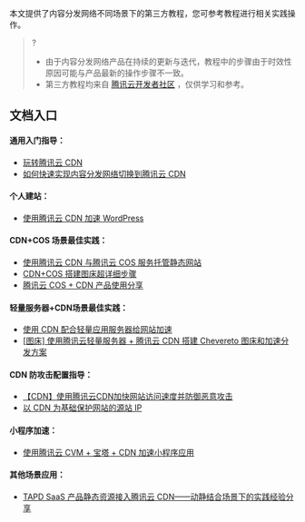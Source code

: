 本文提供了内容分发网络不同场景下的第三方教程，您可参考教程进行相关实践操作。


>?
>- 由于内容分发网络产品在持续的更新与迭代，教程中的步骤由于时效性原因可能与产品最新的操作步骤不一致。
>- 第三方教程均来自 [腾讯云开发者社区](https://cloud.tencent.com/developer) ，仅供学习和参考。

## 文档入口

#### 通用入门指导：
- [玩转腾讯云 CDN](https://cloud.tencent.com/developer/article/1852365)
- [如何快速实现内容分发网络切换到腾讯云 CDN](https://cloud.tencent.com/developer/article/1628476)


#### 个人建站：
- [使用腾讯云 CDN 加速 WordPress](https://cloud.tencent.com/developer/article/1959818)


#### CDN+COS 场景最佳实践：
- [使用腾讯云 CDN 与腾讯云 COS 服务托管静态网站](https://cloud.tencent.com/developer/article/2026531)
- [CDN+COS 搭建图床超详细步骤](https://cloud.tencent.com/developer/article/2029914)
- [腾讯云 COS + CDN 产品使用分享](https://cloud.tencent.com/developer/article/2036761)


#### 轻量服务器+CDN场景最佳实践：
- [使用 CDN 配合轻量应用服务器给网站加速](https://cloud.tencent.com/developer/article/2019149)
- [[图床] 使用腾讯云轻量服务器 + 腾讯云 CDN 搭建 Chevereto 图床和加速分发方案](https://cloud.tencent.com/developer/article/1918182)


#### CDN 防攻击配置指导：
- [【CDN】使用腾讯云CDN加快网站访问速度并防御恶意攻击](https://cloud.tencent.com/developer/article/2026341)
- [以 CDN 为基础保护网站的源站 IP](https://cloud.tencent.com/developer/article/2026371)

#### 小程序加速：
- [使用腾讯云 CVM + 宝塔 + CDN 加速小程序应用](https://cloud.tencent.com/developer/article/1970171)

#### 其他场景应用：
- [TAPD SaaS 产品静态资源接入腾讯云 CDN——动静结合场景下的实践经验分享](https://cloud.tencent.com/developer/article/2036760)
